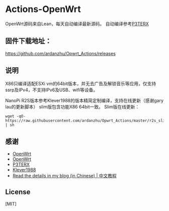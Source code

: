 # Actions-OpenWrt
OpenWrt源码来自Lean，每天自动编译最新源码。
自动编译参考[P3TERX](https://github.com/P3TERX/Actions-OpenWrt)

## 固件下载地址：
https://github.com/ardanzhu/Opwrt_Actions/releases

## 说明
X86只编译适配ESXi vm的64bit版本，并无去广告及解锁音乐等应用，仅支持ssrp及IPv4，不支持IPv6及USB、wifi等设备。


NanoPi R2S版本参考Klever1988的版本精简定制编译，支持在线更新（感谢gary lau的更新脚本）
slim版包含功能X86 64bit一致。
Slim版在线更新：
```
wget -qO- https://raw.githubusercontent.com/ardanzhu/Opwrt_Actions/master/r2s_slim_autoupdate.sh | sh
```
## 感谢
- [OpenWrt](https://github.com/openwrt/openwrt)
- [OpenWrt](https://github.com/openwrt/openwrt)
- [P3TERX](https://github.com/P3TERX/Actions-OpenWrt)
- [Klever1988](https://github.com/klever1988/nanopi-openwrt)
- [Read the details in my blog (in Chinese) | 中文教程](https://p3terx.com/archives/build-openwrt-with-github-actions.html)

## License

[MIT]
